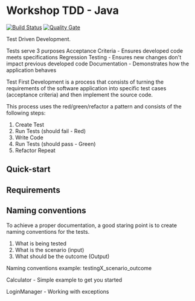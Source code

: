 # Workshop TDD - Java


[![Build Status](https://travis-ci.org/rafaelspinto/workshop-tdd-java.svg?branch=master)](https://travis-ci.org/rafaelspinto/workshop-tdd-java) 
[![Quality Gate](https://sonarcloud.io/api/badges/gate?key=workshop:tdd-java)](https://sonarcloud.io/dashboard?id=workshop%3Atdd-java)

Test Driven Development.

Tests serve 3 purposes
Acceptance Criteria - Ensures developed code meets specifications
Regression Testing - Ensures new changes don't impact previous developed code
Documentation - Demonstrates how the application behaves


Test First Development is a process that consists of 
turning the requirements of the software application into specific test cases (acceptance criteria) 
and then implement the source code.

This process uses the red/green/refactor a pattern and consists of the following steps:

1. Create Test
2. Run Tests (should fail - Red)
3. Write Code
4. Run Tests (should pass - Green)
5. Refactor 
   Repeat
   
## Quick-start

## Requirements

## Naming conventions

To achieve a proper documentation, a good staring point is to create naming conventions for the tests.

1. What is being tested
2. What is the scenario (input)
3. What should be the outcome (Output)

Naming conventions example: testingX_scenario_outcome

Calculator - Simple example to get you started

LoginManager - Working with exceptions